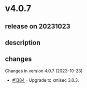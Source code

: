 # v4.0.7

## release on 20231023

## description

## changes

Changes in version 4.0.7 (2023-10-23)

* <a class="issue-link js-issue-link" data-error-text="Failed to load title" data-id="1956599765" data-permission-text="Title is private" data-url="https://github.com/spring-projects/spring-ws/issues/1384" data-hovercard-type="pull_request" data-hovercard-url="/spring-projects/spring-ws/pull/1384/hovercard" href="https://github.com/spring-projects/spring-ws/pull/1384">#1384</a> - Upgrade to xmlsec 3.0.3.

